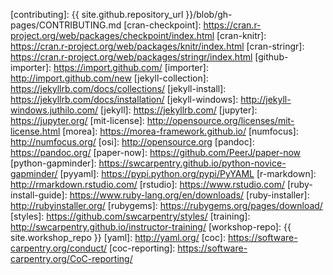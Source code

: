 [cc-by-human]: https://creativecommons.org/licenses/by/4.0/
[cc-by-legal]: https://creativecommons.org/licenses/by/4.0/legalcode
[concept-maps]: http://swcarpentry.github.io/instructor-training/08-memory/
[contact]: mailto:lessons@software-carpentry.org
[contrib-covenant]: http://contributor-covenant.org/
[contributing]: {{ site.github.repository_url }}/blob/gh-pages/CONTRIBUTING.md
[cran-checkpoint]: https://cran.r-project.org/web/packages/checkpoint/index.html
[cran-knitr]: https://cran.r-project.org/web/packages/knitr/index.html
[cran-stringr]: https://cran.r-project.org/web/packages/stringr/index.html
[github-importer]: https://import.github.com/
[importer]: http://import.github.com/new
[jekyll-collection]: https://jekyllrb.com/docs/collections/
[jekyll-install]: https://jekyllrb.com/docs/installation/
[jekyll-windows]: http://jekyll-windows.juthilo.com/
[jekyll]: https://jekyllrb.com/
[jupyter]: https://jupyter.org/
[mit-license]: http://opensource.org/licenses/mit-license.html
[morea]: https://morea-framework.github.io/
[numfocus]: http://numfocus.org/
[osi]: http://opensource.org
[pandoc]: https://pandoc.org/
[paper-now]: https://github.com/PeerJ/paper-now
[python-gapminder]: https://swcarpentry.github.io/python-novice-gapminder/
[pyyaml]: https://pypi.python.org/pypi/PyYAML
[r-markdown]: http://rmarkdown.rstudio.com/
[rstudio]: https://www.rstudio.com/
[ruby-install-guide]: https://www.ruby-lang.org/en/downloads/
[ruby-installer]: http://rubyinstaller.org/
[rubygems]: https://rubygems.org/pages/download/
[styles]: https://github.com/swcarpentry/styles/
[training]: http://swcarpentry.github.io/instructor-training/
[workshop-repo]: {{ site.workshop_repo }}
[yaml]: http://yaml.org/
[coc]: https://software-carpentry.org/conduct/
[coc-reporting]: https://software-carpentry.org/CoC-reporting/